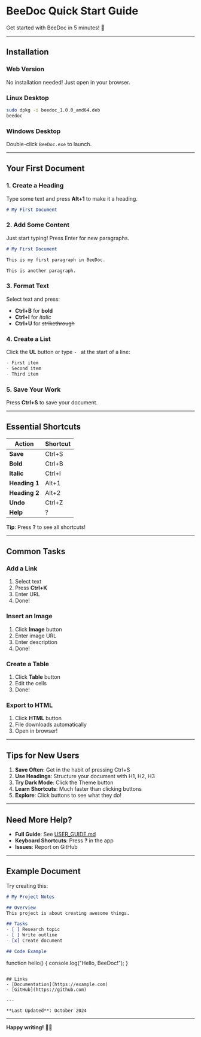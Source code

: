 # BeeDoc Quick Start Guide

Get started with BeeDoc in 5 minutes! 🚀

---

## Installation

### Web Version
No installation needed! Just open in your browser.

### Linux Desktop
```bash
sudo dpkg -i beedoc_1.0.0_amd64.deb
beedoc
```

### Windows Desktop
Double-click `BeeDoc.exe` to launch.

---

## Your First Document

### 1. Create a Heading
Type some text and press **Alt+1** to make it a heading.

```markdown
# My First Document
```

### 2. Add Some Content
Just start typing! Press Enter for new paragraphs.

```markdown
# My First Document

This is my first paragraph in BeeDoc.

This is another paragraph.
```

### 3. Format Text
Select text and press:
- **Ctrl+B** for **bold**
- **Ctrl+I** for *italic*
- **Ctrl+U** for ~~strikethrough~~

### 4. Create a List
Click the **UL** button or type `- ` at the start of a line:

```markdown
- First item
- Second item
- Third item
```

### 5. Save Your Work
Press **Ctrl+S** to save your document.

---

## Essential Shortcuts

| Action | Shortcut |
|--------|----------|
| **Save** | Ctrl+S |
| **Bold** | Ctrl+B |
| **Italic** | Ctrl+I |
| **Heading 1** | Alt+1 |
| **Heading 2** | Alt+2 |
| **Undo** | Ctrl+Z |
| **Help** | ? |

**Tip**: Press **?** to see all shortcuts!

---

## Common Tasks

### Add a Link
1. Select text
2. Press **Ctrl+K**
3. Enter URL
4. Done!

### Insert an Image
1. Click **Image** button
2. Enter image URL
3. Enter description
4. Done!

### Create a Table
1. Click **Table** button
2. Edit the cells
3. Done!

### Export to HTML
1. Click **HTML** button
2. File downloads automatically
3. Open in browser!

---

## Tips for New Users

1. **Save Often**: Get in the habit of pressing Ctrl+S
2. **Use Headings**: Structure your document with H1, H2, H3
3. **Try Dark Mode**: Click the Theme button
4. **Learn Shortcuts**: Much faster than clicking buttons
5. **Explore**: Click buttons to see what they do!

---

## Need More Help?

- **Full Guide**: See [USER_GUIDE.md](USER_GUIDE.md)
- **Keyboard Shortcuts**: Press **?** in the app
- **Issues**: Report on GitHub

---

## Example Document

Try creating this:

```markdown
# My Project Notes

## Overview
This project is about creating awesome things.

## Tasks
- [ ] Research topic
- [ ] Write outline
- [x] Create document

## Code Example
```
function hello() {
  console.log("Hello, BeeDoc!");
}
```

## Links
- [Documentation](https://example.com)
- [GitHub](https://github.com)

---

**Last Updated**: October 2024
```

---

**Happy writing!** 🐝✨
